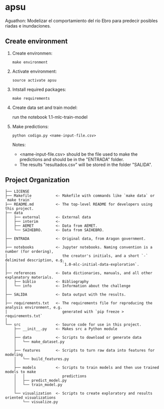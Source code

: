 apsu
==============================

Aguathon: Modelizar el comportamiento del río Ebro para predecir posibles riadas e inundaciones.

Create environment
------------
1. Create environmen:

    `make environment`

2. Activate environment:

    `source activate apsu`
    
3. Intstall required packages:

    `make requirements`
    
4. Create data set and train model:

    run the notebook 1.1-mlc-train-model

5. Make predictions:

    `python codigo.py <name-input-file.csv>`
    
    Notes: 
    * <name-input-file.csv> should be the file used to make the predictions and should be in the "ENTRADA" folder.
    * The results "resultados.csv" will be stored in the folder "SALIDA".

Project Organization
------------

    ├── LICENSE
    ├── Makefile           <- Makefile with commands like `make data` or `make train`
    ├── README.md          <- The top-level README for developers using this project.
    ├── data
    │   ├── external       <- External data
    │   ├── interim        <- 
    │   ├── AEMET          <- Data from AEMET.
    │   └── SAIHEBRO.      <- Data from SAIHEBRO.
    │
    ├── ENTRADA            <- Original data, from Aragon government.
    │
    ├── notebooks          <- Jupyter notebooks. Naming convention is a number (for ordering),
    │                         the creator's initials, and a short `-` delimited description, e.g.
    │                         `1.0-mlc-initial-data-exploration`.
    │
    ├── references         <- Data dictionaries, manuals, and all other explanatory materials.
    │   ├── biblio         <- Bibliography 
    │   └── info           <- Information about the challenge
    │
    ├── SALIDA             <- Data output with the results.
    │
    ├── requirements.txt   <- The requirements file for reproducing the analysis environment, e.g.
    │                         generated with `pip freeze > requirements.txt`
    │
    └── src                <- Source code for use in this project.
        ├── __init__.py    <- Makes src a Python module
        │
        ├── data           <- Scripts to download or generate data
        │   └── make_dataset.py
        │
        ├── features       <- Scripts to turn raw data into features for modeling
        │   └── build_features.py
        │
        ├── models         <- Scripts to train models and then use trained models to make
        │   │                 predictions
        │   ├── predict_model.py
        │   └── train_model.py
        │
        └── visualization  <- Scripts to create exploratory and results oriented visualizations
            └── visualize.py


